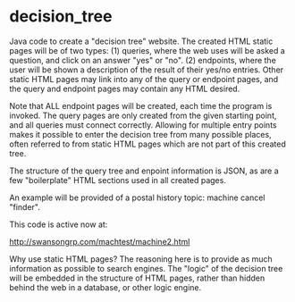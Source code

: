 # decision_tree
Java code to create a "decision tree" website. The created HTML static pages will be of two types: (1) queries, where the web uses will be asked a question, and click on an answer "yes" or "no". (2) endpoints, where the user will be shown a description of the result of their yes/no entries. Other static HTML pages may link into any of the query or endpoint pages, and the query and endpoint pages may contain any HTML desired.

Note that ALL endpoint pages will be created, each time the program is invoked. The query pages are only created from the given starting point, and all queries must connect correctly. Allowing for multiple entry points makes it possible to enter the decision tree from many possible places, often referred to from static HTML pages which are not part of this created tree.

The structure of the query tree and enpoint information is JSON, as are a few "boilerplate" HTML sections used in all created pages.

An example will be provided of a postal history topic: machine cancel "finder".

This code is active now at:

http://swansongrp.com/machtest/machine2.html

Why use static HTML pages? The reasoning here is to provide as much information as possible to search engines. The "logic" of the decision tree will be embedded in the structure of HTML pages, rather than hidden behind the web in a database, or other logic engine.
